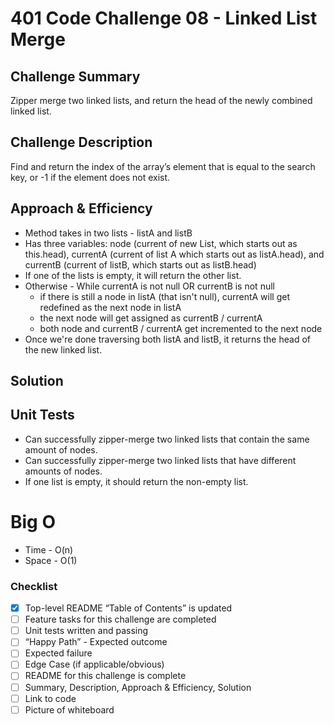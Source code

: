 # 401 Code Challenge 08 - Linked List Merge

## Challenge Summary
Zipper merge two linked lists, and return the head of the newly combined linked list.

## Challenge Description
Find and return the index of the array’s element that is equal to the search key, or -1 if the element does not exist.

## Approach & Efficiency
* Method takes in two lists - listA and listB
* Has three variables: node (current of new List, which starts out as this.head), currentA (current of list A which starts out as listA.head), and currentB (current of listB, which starts out as listB.head)
* If one of the lists is empty, it will return the other list.
* Otherwise - While currentA is not null OR currentB is not null
  * if there is still a node in listA (that isn't null), currentA will get redefined as the next node in listA
  * the next node will get assigned as currentB / currentA
  * both node and currentB / currentA get incremented to the next node
* Once we're done traversing both listA and listB, it returns the head of the new linked list.

## Solution
<!-- Embedded whiteboard image -->

## Unit Tests
* Can successfully zipper-merge two linked lists that contain the same amount of nodes.
* Can successfully zipper-merge two linked lists that have different amounts of nodes.
* If one list is empty, it should return the non-empty list.

# Big O
  * Time - O(n)
  * Space - O(1)

### Checklist

 - [x] Top-level README “Table of Contents” is updated
 - [ ] Feature tasks for this challenge are completed
 - [ ] Unit tests written and passing
 - [ ] “Happy Path” - Expected outcome
 - [ ] Expected failure
 - [ ] Edge Case (if applicable/obvious)
 - [ ] README for this challenge is complete
 - [ ] Summary, Description, Approach & Efficiency, Solution
 - [ ] Link to code
 - [ ] Picture of whiteboard